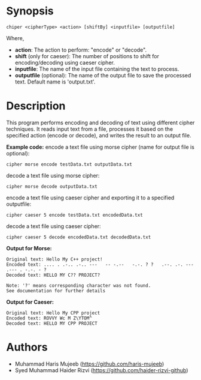 # Synopsis
```
chiper <cipherType> <action> [shiftBy] <inputfile> [outputfile]
```
Where,
* **action**: The action to perform: "encode" or "decode".
* **shift** (only for caeser): The number of positions to shift for encoding/decoding using caeser cipher.
* **inputfile**: The name of the input file containing the text to process.
* **outputfile** (optional): The name of the output file to save the processed text. Default name is 'output.txt'.

# Description
This program performs encoding and decoding of text using different cipher techniques. It reads input text from a file, processes it based on the specified action (encode or decode), and writes the result to an output file.


**Example code:**
encode a text file using morse cipher (name for output file is optional): 
```
cipher morse encode testData.txt outputData.txt 
```
decode a text file using morse cipher:
```
cipher morse decode outputData.txt 
```

encode a text file using caeser cipher and exporting it to a specified outputfile:
```
cipher caeser 5 encode testData.txt encodedData.txt
```
decode a text file using caeser cipher: 
```
cipher caeser 5 decode encodedData.txt decodedData.txt 
```

**Output for Morse:**
```
Original text: Hello My C++ project!
Encoded text: .... . .-.. .-.. ---   -- -.--   -.-. ? ?   .--. .-. --- .--- . -.-. - ?
Decoded text: HELLO MY C?? PROJECT?

Note: '?' means corresponding character was not found.
See documentation for further details
```

**Output for Caeser:**
```
Original text: Hello My CPP project
Encoded text: ROVVY Wc M Z\YTOM^
Decoded text: HELLO MY CPP PROJECT
```

# Authors
- Muhammad Haris Mujeeb (https://github.com/haris-mujeeb)
- Syed Muhammad Haider Rizvi (https://github.com/haider-rizvi-github)
